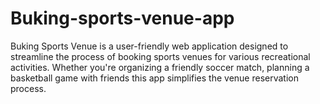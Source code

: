 # Buking-sports-venue-app
Buking Sports Venue is a user-friendly web application designed to streamline the process of booking sports venues for various recreational activities. Whether you're organizing a friendly soccer match, planning a basketball game with friends this app simplifies the venue reservation process.
